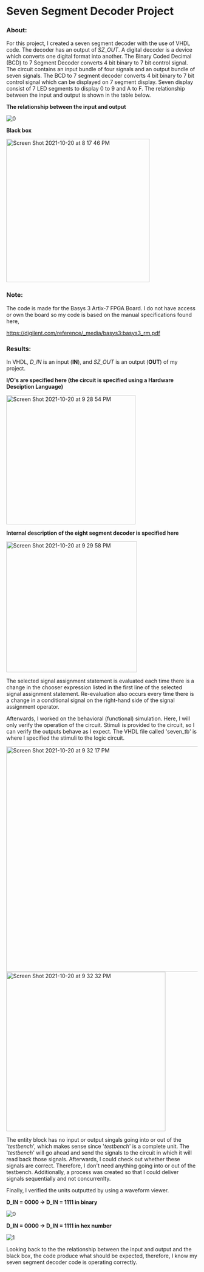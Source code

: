 # Seven Segment Decoder Project

### About:

For this project, I created a seven segment decoder with the use of VHDL code. The decoder has an output of *SZ_OUT*. A digital decoder is a device which converts one digital format into another. The Binary Coded Decimal (BCD) to 7 Segment Decoder converts 4 bit binary to 7 bit control signal. The circuit contains an input bundle of four signals and an output bundle of seven signals. The BCD to 7 segment decoder converts 4 bit binary to 7 bit control signal which can be displayed on 7 segment display. Seven display consist of 7 LED segments to display 0 to 9 and A to F. The relationship between the input and output is shown in the table below. 

**The relationship between the input and output**

![0](https://user-images.githubusercontent.com/89553126/138180469-c66523bb-f2bf-42b5-bc41-26f11a1b7f11.png)

**Black box**

<img width="377" alt="Screen Shot 2021-10-20 at 8 17 46 PM" src="https://user-images.githubusercontent.com/89553126/138194093-16b0ead9-3802-4bda-9de0-6f672ba2277b.png">
 
### Note:

The code is made for the Basys 3 Artix-7 FPGA Board. I do not have access or own the board so my code is based on the manual specifications found here,

https://digilent.com/reference/_media/basys3:basys3_rm.pdf

### Results: 

In VHDL, *D_IN* is an input (**IN**), and *SZ_OUT* is an output (**OUT**) of my project.

**I/O's are specified here (the circuit is specified using a Hardware Desciption Language)**

<img width="340" alt="Screen Shot 2021-10-20 at 9 28 54 PM" src="https://user-images.githubusercontent.com/89553126/138200815-d9c8c528-1a95-4a76-8d29-45f86943a452.png">

**Internal description of the eight segment decoder is specified here**

<img width="344" alt="Screen Shot 2021-10-20 at 9 29 58 PM" src="https://user-images.githubusercontent.com/89553126/138200958-2a5ae9c5-bced-49d5-ad27-5190169bcc9a.png">

The selected signal assignment statement is evaluated each time there is a change in the chooser expression listed in the first line of the selected signal assignment statement. Re-evaluation also occurs every time there is a change in a conditional signal on the right-hand side of the signal assignment operator.

Afterwards, I worked on the behavioral (functional) simulation. Here, I will only verify the operation of the circuit. Stimuli is provided to the circuit, so I can verify the outputs behave as I expect. The VHDL file called 'seven_tb' is where I specified the stimuli to the logic circuit.

<img width="593" alt="Screen Shot 2021-10-20 at 9 32 17 PM" src="https://user-images.githubusercontent.com/89553126/138201206-c8f4c792-48aa-42cb-90db-ce6bfe76be28.png">

<img width="419" alt="Screen Shot 2021-10-20 at 9 32 32 PM" src="https://user-images.githubusercontent.com/89553126/138201212-9d1e1d6d-db9f-4a83-845e-a3beb810bc24.png">

The entity block has no input or output singals going into or out of the '*testbench*', which makes sense since '*testbench*' is a complete unit. The '*testbench*' will go ahead and send the signals to the circuit in which it will read back those signals. Afterwards, I could check out whether these signals are correct. Therefore, I don't need anything going into or out of the testbench. Additionally, a process was created so that I could deliver signals sequentially and not concurrenlty.

Finally, I verified the units outputted by using a waveform viewer.
 
**D_IN = 0000 → D_IN = 1111 in binary**

![0](https://user-images.githubusercontent.com/89553126/138179532-c3e6f2e4-6f4c-451f-b47f-fa39fce5667c.png)

**D_IN = 0000 → D_IN = 1111 in hex number**

![1](https://user-images.githubusercontent.com/89553126/138179536-9018eec0-4211-4925-9c21-a2869f8cbf2e.png)

Looking back to the the relationship between the input and output and the black box, the code produce what should be expected, therefore, I know my seven segment decoder code is operating correctly.
